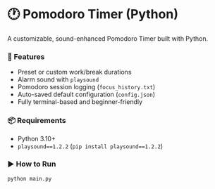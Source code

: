 # 🕐 Pomodoro Timer (Python)

A customizable, sound-enhanced Pomodoro Timer built with Python.

### 🔧 Features
- Preset or custom work/break durations
- Alarm sound with `playsound`
- Pomodoro session logging (`focus_history.txt`)
- Auto-saved default configuration (`config.json`)
- Fully terminal-based and beginner-friendly

### 📦 Requirements
- Python 3.10+
- `playsound==1.2.2` (`pip install playsound==1.2.2`)

### ▶️ How to Run

```bash
python main.py
